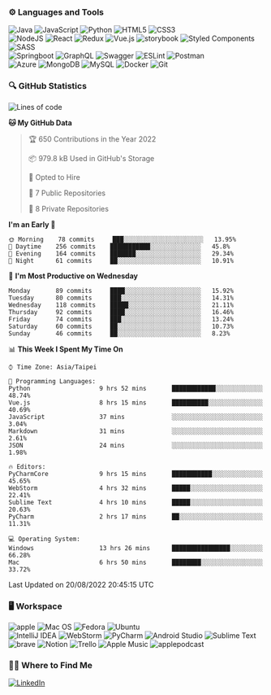 ### :gear: Languages and Tools
![Java](https://img.shields.io/badge/java-%23ED8B00.svg?style=for-the-badge&logo=java&logoColor=white)
![JavaScript](https://img.shields.io/badge/javascript-%23323330.svg?style=for-the-badge&logo=javascript&logoColor=%23F7DF1E)
![Python](https://img.shields.io/badge/python-3670A0?style=for-the-badge&logo=python&logoColor=ffdd54)
![HTML5](https://img.shields.io/badge/html5-%23E34F26.svg?style=for-the-badge&logo=html5&logoColor=white)
![CSS3](https://img.shields.io/badge/css3-%231572B6.svg?style=for-the-badge&logo=css3&logoColor=white)
<br />
![NodeJS](https://img.shields.io/badge/node.js-6DA55F?style=for-the-badge&logo=node.js&logoColor=white)
![React](https://img.shields.io/badge/react-%2320232a.svg?style=for-the-badge&logo=react&logoColor=%2361DAFB)
![Redux](https://img.shields.io/badge/redux-%23593d88.svg?style=for-the-badge&logo=redux&logoColor=white)
![Vue.js](https://img.shields.io/badge/vuejs-%2335495e.svg?style=for-the-badge&logo=vuedotjs&logoColor=%234FC08D)
![storybook](https://img.shields.io/badge/storybook-FF4785?style=for-the-badge&logo=storybook&logoColor=white)
![Styled Components](https://img.shields.io/badge/styled--components-DB7093?style=for-the-badge&logo=styled-components&logoColor=white)
![SASS](https://img.shields.io/badge/SASS-hotpink.svg?style=for-the-badge&logo=SASS&logoColor=white)
<br />
![Springboot](https://img.shields.io/badge/Spring_Boot-F2F4F9?style=for-the-badge&logo=spring-boot)
![GraphQL](https://img.shields.io/badge/GraphQl-E10098?style=for-the-badge&logo=graphql&logoColor=white)
![Swagger](https://img.shields.io/badge/-Swagger-%23Clojure?style=for-the-badge&logo=swagger&logoColor=white)
![ESLint](https://img.shields.io/badge/ESLint-4B3263?style=for-the-badge&logo=eslint&logoColor=white)
![Postman](https://img.shields.io/badge/Postman-FF6C37?style=for-the-badge&logo=postman&logoColor=white)
<br />
![Azure](https://img.shields.io/badge/azure-%230072C6.svg?style=for-the-badge&logo=microsoftazure&logoColor=white)
![MongoDB](https://img.shields.io/badge/MongoDB-%234ea94b.svg?style=for-the-badge&logo=mongodb&logoColor=white)
![MySQL](https://img.shields.io/badge/mysql-%2300f.svg?style=for-the-badge&logo=mysql&logoColor=white)
![Docker](https://img.shields.io/badge/docker-%230db7ed.svg?style=for-the-badge&logo=docker&logoColor=white)
![Git](https://img.shields.io/badge/git-%23F05033.svg?style=for-the-badge&logo=git&logoColor=white)

### :mag: GitHub Statistics
<!--START_SECTION:waka-->
![Lines of code](https://img.shields.io/badge/From%20Hello%20World%20I%27ve%20Written-139%20Thousand%20lines%20of%20code-blue)

**🐱 My GitHub Data** 

> 🏆 650 Contributions in the Year 2022
 > 
> 📦 979.8 kB Used in GitHub's Storage 
 > 
> 💼 Opted to Hire
 > 
> 📜 7 Public Repositories 
 > 
> 🔑 8 Private Repositories  
 > 
**I'm an Early 🐤** 

```text
🌞 Morning    78 commits     ███░░░░░░░░░░░░░░░░░░░░░░   13.95% 
🌆 Daytime    256 commits    ███████████░░░░░░░░░░░░░░   45.8% 
🌃 Evening    164 commits    ███████░░░░░░░░░░░░░░░░░░   29.34% 
🌙 Night      61 commits     ██░░░░░░░░░░░░░░░░░░░░░░░   10.91%

```
📅 **I'm Most Productive on Wednesday** 

```text
Monday       89 commits     ████░░░░░░░░░░░░░░░░░░░░░   15.92% 
Tuesday      80 commits     ███░░░░░░░░░░░░░░░░░░░░░░   14.31% 
Wednesday    118 commits    █████░░░░░░░░░░░░░░░░░░░░   21.11% 
Thursday     92 commits     ████░░░░░░░░░░░░░░░░░░░░░   16.46% 
Friday       74 commits     ███░░░░░░░░░░░░░░░░░░░░░░   13.24% 
Saturday     60 commits     ██░░░░░░░░░░░░░░░░░░░░░░░   10.73% 
Sunday       46 commits     ██░░░░░░░░░░░░░░░░░░░░░░░   8.23%

```


📊 **This Week I Spent My Time On** 

```text
⌚︎ Time Zone: Asia/Taipei

💬 Programming Languages: 
Python                   9 hrs 52 mins       ████████████░░░░░░░░░░░░░   48.74% 
Vue.js                   8 hrs 15 mins       ██████████░░░░░░░░░░░░░░░   40.69% 
JavaScript               37 mins             ░░░░░░░░░░░░░░░░░░░░░░░░░   3.04% 
Markdown                 31 mins             ░░░░░░░░░░░░░░░░░░░░░░░░░   2.61% 
JSON                     24 mins             ░░░░░░░░░░░░░░░░░░░░░░░░░   1.98%

🔥 Editors: 
PyCharmCore              9 hrs 15 mins       ███████████░░░░░░░░░░░░░░   45.65% 
WebStorm                 4 hrs 32 mins       █████░░░░░░░░░░░░░░░░░░░░   22.41% 
Sublime Text             4 hrs 10 mins       █████░░░░░░░░░░░░░░░░░░░░   20.63% 
PyCharm                  2 hrs 17 mins       ██░░░░░░░░░░░░░░░░░░░░░░░   11.31%

💻 Operating System: 
Windows                  13 hrs 26 mins      ████████████████░░░░░░░░░   66.28% 
Mac                      6 hrs 50 mins       ████████░░░░░░░░░░░░░░░░░   33.72%

```


 Last Updated on 20/08/2022 20:45:15 UTC
<!--END_SECTION:waka-->

### :desktop_computer: Workspace
![apple](https://img.shields.io/badge/apple%20silicon-333333?style=for-the-badge&logo=apple&logoColor=white)
![Mac OS](https://img.shields.io/badge/mac%20os-000000?style=for-the-badge&logo=macos&logoColor=F0F0F0)
![Fedora](https://img.shields.io/badge/Fedora-294172?style=for-the-badge&logo=fedora&logoColor=white)
![Ubuntu](https://img.shields.io/badge/Ubuntu-E95420?style=for-the-badge&logo=ubuntu&logoColor=white)
<br />
![IntelliJ IDEA](https://img.shields.io/badge/IntelliJIDEA-000000.svg?style=for-the-badge&logo=intellij-idea&logoColor=white)
![WebStorm](https://img.shields.io/badge/webstorm-143?style=for-the-badge&logo=webstorm&logoColor=white&color=black)
![PyCharm](https://img.shields.io/badge/pycharm-143?style=for-the-badge&logo=pycharm&logoColor=black&color=black&labelColor=green)
![Android Studio](https://img.shields.io/badge/Android%20Studio-3DDC84.svg?style=for-the-badge&logo=android-studio&logoColor=white)
![Sublime Text](https://img.shields.io/badge/sublime_text-%23575757.svg?style=for-the-badge&logo=sublime-text&logoColor=important)
<br />
![brave](https://img.shields.io/badge/Brave-FF1B2D?style=for-the-badge&logo=Brave&logoColor=white)
![Notion](https://img.shields.io/badge/Notion-%23000000.svg?style=for-the-badge&logo=notion&logoColor=white)
![Trello](https://img.shields.io/badge/Trello-%23026AA7.svg?style=for-the-badge&logo=Trello&logoColor=white)
![Apple Music](https://img.shields.io/badge/Apple_Music-9933CC?style=for-the-badge&logo=apple-music&logoColor=white)
![applepodcast](https://img.shields.io/badge/Apple_Podcasts-9933CC?style=for-the-badge&logo=apple-podcasts&logoColor=white)

### :woman_technologist: Where to Find Me
[![LinkedIn](https://img.shields.io/badge/linkedin-%230077B5.svg?style=for-the-badge&logo=linkedin&logoColor=white)](https://www.linkedin.com/in/fung-hei-man/)

